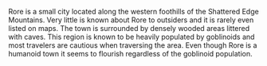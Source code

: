 <!-- TITLE: Rore -->
<!-- SUBTITLE: A quick summary of Rore -->

Rore is a small city located along the western foothills of the Shattered Edge Mountains. Very little is known about Rore to outsiders and it is rarely even listed on maps. The town is surrounded by densely wooded areas littered with caves. This region is known to be heavily populated by goblinoids and most travelers are cautious when traversing the area. Even though Rore is a humanoid town it seems to flourish regardless of the goblinoid population.